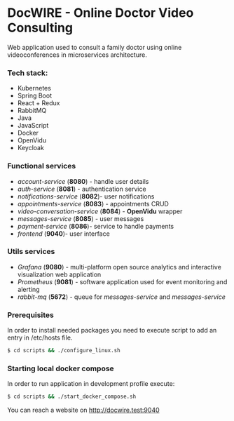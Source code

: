 # DocWIRE - Online Doctor Video Consulting 

Web application used to consult a family doctor using online videoconferences in microservices architecture.

### Tech stack:

- Kubernetes
- Spring Boot
- React + Redux
- RabbitMQ
- Java
- JavaScript
- Docker
- OpenVidu
- Keycloak

### Functional services
- *account-service* (**8080**) - handle user details
- *auth-service* (**8081**) - authentication service
- *notifications-service* (**8082**)- user notifications
- *appointments-service* (**8083**) - appointments CRUD
- *video-conversation-service* (**8084**) - **OpenVidu** wrapper
- *messages-service* (**8085**) - user messages
- *payment-service* (**8086**)- service to handle payments
- *frontend* (**9040**)- user interface

### Utils services
- *Grafana* (**9080**) - multi-platform open source analytics and interactive visualization web application
- *Prometheus* (**9081**) - software application used for event monitoring and alerting
- *rabbit-mq* (**5672**) - queue for *messages-service* and *messages-service*

### Prerequisites
In order to install needed packages you need to execute script to add an entry in /etc/hosts file.

```sh
$ cd scripts && ./configure_linux.sh
```

### Starting local docker compose
In order to run application in development profile execute:

```sh
$ cd scripts && ./start_docker_compose.sh
```

You can reach a website on http://docwire.test:9040
